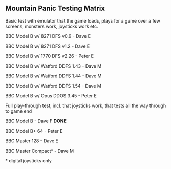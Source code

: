 ## Mountain Panic Testing Matrix

Basic test with emulator that the game loads, plays for a game over a few screens, monsters work, joysticks work etc.

BBC Model B w/ 8271 DFS v0.9 - Dave E

BBC Model B w/ 8271 DFS v1.2 - Dave E

BBC Model B w/ 1770 DFS v2.26 - Peter E

BBC Model B w/ Watford DDFS 1.43 - Dave M

BBC Model B w/ Watford DDFS 1.44 - Dave M

BBC Model B w/ Watford DDFS 1.54 - Dave M

BBC Model B w/ Opus DDOS 3.45 - Peter E

Full play-through test, incl. that joysticks work, that tests all the way through to game end

BBC Model B - Dave F **DONE**

BBC Model B+ 64 - Peter E

BBC Master 128 - Dave E

BBC Master Compact\* - Dave M

\* digital joysticks only
